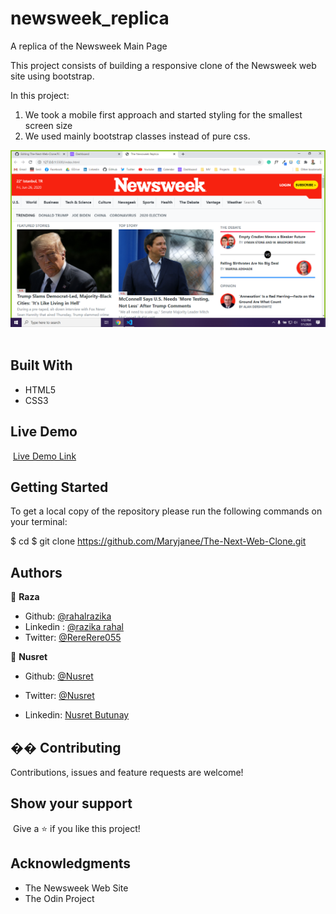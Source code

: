 # newsweek_replica
A replica of the Newsweek Main Page


This project consists of building a responsive clone of the Newsweek web site using bootstrap.

In this project:

1. We took a mobile first approach and started styling for the smallest screen size
2. We used mainly bootstrap classes instead of pure css.

![screenshot](/img/screenshot.PNG)
​​

## Built With

- HTML5
- CSS3
  ​

## Live Demo

​
[Live Demo Link](https://raw.githack.com/nusretbutunay/newsweek_replica/newsweek/index.html)
​

## Getting Started

To get a local copy of the repository please run the following commands on your terminal:

$ cd <folder>
$ git clone https://github.com/Maryjanee/The-Next-Web-Clone.git
​

## Authors

👤 **Raza**

- Github: [@rahalrazika](https://github.com/rahalrazika)
- Linkedin : [@razika rahal](https://www.linkedin.com/in/razika-rahal-85539bbb/)
- Twitter: [@RereRere055](https://twitter.com/RereRere055)


👤 **Nusret**

- Github: [@Nusret](https://github.com/nusretbutunay)

- Twitter: [@Nusret](https://twitter.com/nusretbutunay)

- Linkedin: [Nusret Butunay](https://www.linkedin.com/in/nusretbutunay)

## �� Contributing

Contributions, issues and feature requests are welcome!

## Show your support

​
Give a ⭐️ if you like this project!
​

## Acknowledgments

- The Newsweek Web Site
- The Odin Project
